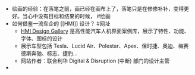 - 绘画的经验：在落笔之前，画已经在画布上了，落笔只是在修修补补，变得更好。当心中没有目标和结果的时候， #绘画
- 如何借鉴一流车企的 [[HMI]] 设计？ #网址
	- [HMI Design Gallery](https://www.hmi.gallery/) 是高性能汽车人机界面案例库，展示了特性、功能、字体、图标的设计
	- 展示车型包括 Tesla、Lucid Air、Polestar、Apex、保时捷、奥迪、梅赛德斯奔驰、标志、捷豹…
	- 网站作者：联合利华 Digital & Disruption (中断) 部门的设计主管
-